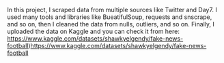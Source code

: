 In this project, I scraped data from multiple sources like Twitter and Day7. 
I used many tools and libraries like BueatifulSoup, requests and snscrape, and so on, then I cleaned the data from nulls, outliers, and so on. 
Finally, I uploaded the data on Kaggle and you can check it from here: https://www.kaggle.com/datasets/shawkyelgendy/fake-news-football)https://www.kaggle.com/datasets/shawkyelgendy/fake-news-football
